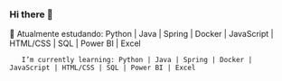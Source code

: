 ### Hi there 👋

🌱 Atualmente estudando: Python | Java | Spring | Docker | JavaScript | HTML/CSS | SQL | Power BI | Excel 

       I’m currently learning: Python | Java | Spring | Docker | JavaScript | HTML/CSS | SQL | Power BI | Excel
<!--
**PedroCarpe/PedroCarpe** is a ✨ _special_ ✨ repository because its `README.md` (this file) appears on your GitHub profile.
